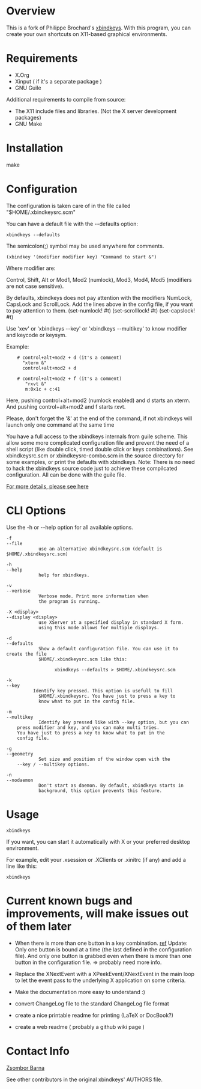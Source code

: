

# Overview

This is a fork of Philippe Brochard's [xbindkeys](http://www.nongnu.org/xbindkeys/xbindkeys.html).
With this program, you can create your own shortcuts on X11-based graphical environments.

# Requirements

- X.Org
- Xinput ( if it's a separate package )
- GNU Guile

Additional requirements to compile from source:
    
- The X11 include files and libraries. (Not the X server development packages)
- GNU Make

# Installation

  make

# Configuration
The configuration is taken care of in the file called 
	"$HOME/.xbindkeysrc.scm"

You can have a default file with the --defaults option:

	xbindkeys --defaults

The semicolon(;) symbol may be used anywhere for comments. 

	(xbindkey '(modifier modifier key) "Command to start &")

Where modifier are:

Control, Shift, Alt or Mod1, Mod2 (numlock), Mod3, Mod4, Mod5 (modifiers are not case sensitive).

By defaults, xbindkeys does not pay attention with the modifiers
NumLock, CapsLock and ScrollLock.
Add the lines above in the config file, if you want to pay attention to them.
	(set-numlock! #t)
	(set-scrolllock! #t)
	(set-capslock! #t)


Use 'xev' or 'xbindkeys --key' or 'xbindkeys --multikey' to know modifier 
and keycode or keysym.

Example:

        # control+alt+mod2 + d (it's a comment)
          "xterm &"
          control+alt+mod2 + d

        # control+alt+mod2 + f (it's a comment)
           "rxvt &"
           m:0x1c + c:41

Here, pushing control+alt+mod2 (numlock enabled) and d starts  an xterm.
And pushing control+alt+mod2 and f starts rxvt.

Please, don't forget the '&' at the end of the command,
if not xbindkeys will launch only one command at the same time

You have a full access to the xbindkeys internals from guile scheme. This allow some more complicated configuration file and prevent the need of a shell script (like double click, timed double click or keys combinations). See xbindkeysrc.scm or xbindkeysrc-combo.scm in the source directory for some
examples, or print the defaults with xbindkeys.
Note: There is no need to hack the xbindkeys
source code just to achieve these compilcated configuration. All can be done with the guile file.

[For more details, please see here](http://www.gnu.org/software/guile/guile.html)

# CLI Options

Use the -h or --help option for all available options.

	-f
	--file
                use an alternative xbindkeysrc.scm (default is $HOME/.xbindkeysrc.scm)

	-h
	--help
                help for xbindkeys.

	-v
	--verbose
                Verbose mode. Print more information when
                the program is running.
         
	-X <display>
	--display <display>
                use XServer at a specified display in standard X form.
                using this mode allows for multiple displays.

	-d
	--defaults
                Show a default configuration file. You can use it to create the file
                $HOME/.xbindkeysrc.scm like this:

                      xbindkeys --defaults > $HOME/.xbindkeysrc.scm

	-k
	--key
              Identify key pressed. This option is usefull to fill
                $HOME/.xbindkeysrc. You have just to press a key to
                know what to put in the config file.

	-m
	--multikey
                Identify key pressed like with --key option, but you can 
		press modifier and key, and you can make multi tries.
		You have just to press a key to know what to put in the 
		config file.

	-g
	--geometry
                Set size and position of the window open with the 
		--key / --multikey options.

	-n
	--nodaemon
                Don't start as daemon. By default, xbindkeys starts in
                background, this option prevents this feature.

# Usage

	xbindkeys

If you want, you can start it automatically with X or your preferred desktop environment.

For example, edit your .xsession or .XClients or .xinitrc (if any) and add a line like this:

	xbindkeys

# Current known bugs and improvements, will make issues out of them later

- When there is more than one button in a key combination. [ref](http://lists.nongnu.org/archive/html/xbindkeys-devel/2009-05/msg00001.html)  Update: Only one button is bound at a time (the last defined in the configuration file). And only one button is grabbed even when there is more than one button in the configuration file. => probably need more info.

- Replace the XNextEvent with a XPeekEvent/XNextEvent in the main loop to let the event pass to the underlying X application on some
    criteria.

- Make the documentation more easy to understand :)

- convert ChangeLog file to the standard ChangeLog file format

- create a nice printable readme for printing (LaTeX or DocBook?)

- create a web readme ( probably a github wiki page )

# Contact Info
[Zsombor Barna](mailto:unibro@mailo.com)

See other contributors in the original xbindkeys' AUTHORS file.
